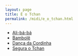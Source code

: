 ```yaml
---
layout: page
title: É o Tchan
permalink: /midi/e_o_tchan.html
---
```


* [Ali-bá-bá](http://www.victor3d.com.br/midi/Alibaba.mid)
* [Bambolê](http://www.victor3d.com.br/midi/bambole.mid)
* [Dança da Cordinha](http://www.victor3d.com.br/midi/Danca_da_cordinha.mid)
* [Segura o Tchan](http://www.victor3d.com.br/midi/Segura_o_Tcham.mid)